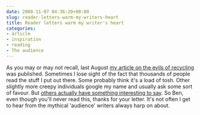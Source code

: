 ```yaml
---
date: 2008-11-07 04:36:20+00:00
slug: reader-letters-warm-my-writers-heart
title: Reader letters warm my writer's heart
categories:
- article
- inspiration
- reading
- The audience
---
```


As you may or may not recall, last August [my article on the evils of recycling](http://wordbit.freehostia.com/recycling-global-warming-and-toxic-toys/) was published. Sometimes I lose sight of the fact that thousands of people read the stuff I put out there. Some probably think it's a load of tosh. Other slightly more creepy individuals google my name and usually ask some sort of favour. But [others actually have something interesting to say](http://wordbit.freehostia.com/scans/letter.html). So Ben, even though you'll never read this, thanks for your letter. It's not often I get to hear from the mythical 'audience' writers always harp on about.
